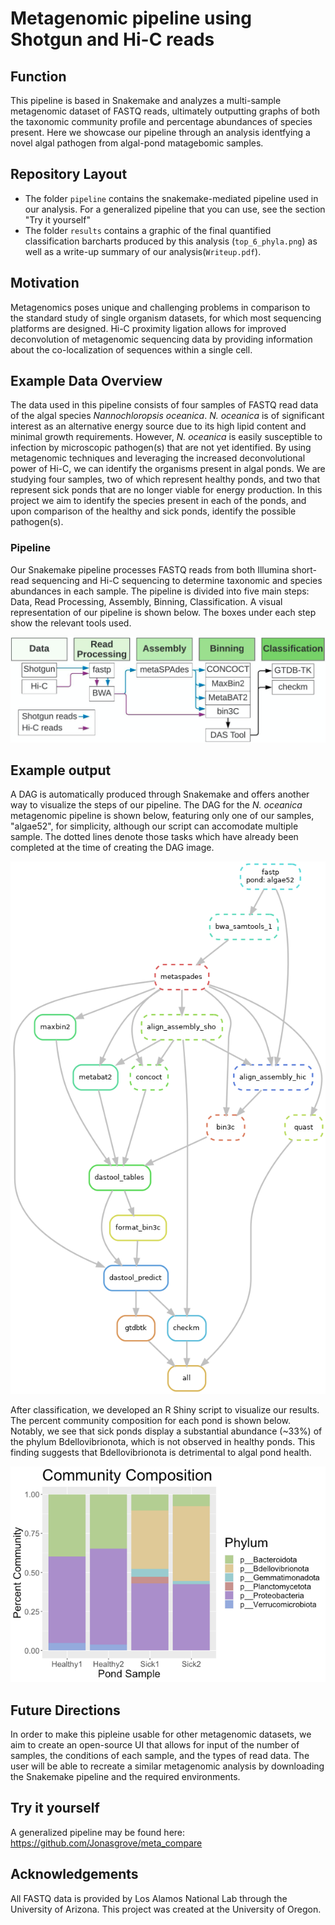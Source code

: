 # Metagenomic pipeline using Shotgun and Hi-C reads

## Function
This pipeline is based in Snakemake and analyzes a multi-sample metagenomic dataset of FASTQ reads, ultimately outputting graphs of both the taxonomic community profile and percentage abundances of species present. Here we showcase our pipeline through an analysis identfying a novel algal pathogen from algal-pond matagebomic samples.


## Repository Layout
* The folder `pipeline` contains the snakemake-mediated pipeline used in our analysis. For a generalized pipeline that you can use, see the section "Try it yourself"
* The folder `results` contains a graphic of the final quantified classification barcharts produced by this analysis (`top_6_phyla.png`) as well as a write-up summary of our analysis(`Writeup.pdf`).


## Motivation
Metagenomics poses unique and challenging problems in comparison to the standard study of single organism datasets, for which most sequencing platforms are designed. Hi-C proximity ligation allows for improved deconvolution of metagenomic sequencing data by providing information about the co-localization of sequences within a single cell. 


## Example Data Overview
The data used in this pipeline consists of four samples of FASTQ read data of the algal species *Nannochloropsis oceanica*. *N. oceanica* is of significant interest as an alternative energy source due to its high lipid content and minimal growth requirements. However, *N. oceanica* is easily susceptible to infection by microscopic pathogen(s) that are not yet identified. By using metagenomic techniques and leveraging the increased deconvolutional power of Hi-C, we can identify the organisms present in algal ponds. We are studying four samples, two of which represent healthy ponds, and two that represent sick ponds that are no longer viable for energy production. In this project we aim to identify the species present in each of the ponds, and upon comparison of the healthy and sick ponds, identify the possible pathogen(s).

### Pipeline

Our Snakemake pipeline processes FASTQ reads from both Illumina short-read sequencing and Hi-C sequencing to determine taxonomic and species abundances in each sample. The pipeline is divided into five main steps: Data, Read Processing, Assembly, Binning, Classification. A visual representation of our pipeline is shown below. The boxes under each step show the relevant tools used.

![Alt text](./images/pipeline.png)


## Example output

A DAG is automatically produced through Snakemake and offers another way to visualize the steps of our pipeline. The DAG for the *N. oceanica* metagenomic pipeline is shown below, featuring only one of our samples, "algae52", for simplicity, although our script can accomodate multiple sample. The dotted lines denote those tasks which have already been completed at the time of creating the DAG image. 

![Alt text](./images/example_dag.png)

After classification, we developed an R Shiny script to visualize our results. The percent community composition for each pond is shown below. Notably, we see that sick ponds display a substantial abundance (~33%) of the phylum Bdellovibrionota, which is not observed in healthy ponds. This finding suggests that Bdellovibrionota is detrimental to algal pond health.

![Alt text](./images/rshiny_output.png)

## Future Directions
In order to make this pipleine usable for other metagenomic datasets, we aim to create an open-source UI that allows for input of the number of samples, the conditions of each sample, and the types of read data. The user will be able to recreate a similar metagenomic analysis by downloading the Snakemake pipeline and the required environments.


## Try it yourself
A generalized pipeline may be found here:
https://github.com/Jonasgrove/meta_compare


## Acknowledgements
All FASTQ data is provided by Los Alamos National Lab through the University of Arizona. This project was created at the University of Oregon. 
